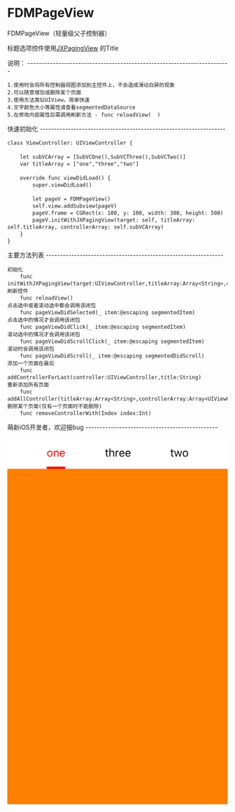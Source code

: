 # FDMPageView  
    
FDMPageView（轻量级父子控制器）
    
标题选项控件使用[JXPagingView](https://github.com/pujiaxin33/JXPagingView) 的Title
    
   
说明：  ------------------------------------------------------------------------
    
    1.使用时会将所有控制器视图添加到主控件上，不会造成滑动白屏的现象    
    2.可以随意增加或删除某个页面    
    3.使用方法类似UIView，简单快速   
    4.文字颜色大小等属性请查看segmentedDataSource   
    5.在修改内部属性后需调用刷新方法 - func reloadView(  )  
     
快速初始化   ------------------------------------------------------------------
  
    class ViewController: UIViewController {  
  
        let subVCArray = [SubVCOne(),SubVCThree(),SubVCTwo()]  
        var titleArray = ["one","three","two"]  
  
        override func viewDidLoad() {  
            super.viewDidLoad()    
  
            let pageV = FDMPageView()  
            self.view.addSubview(pageV)    
            pageV.frame = CGRect(x: 100, y: 100, width: 300, height: 500)  
            pageV.initWithJXPagingView(target: self, titleArray: self.titleArray, controllerArray: self.subVCArray)  
        }  
    }  
      
主要方法列表   ---------------------------------------------------------------
    
    初始化  
        func initWithJXPagingView(target:UIViewController,titleArray:Array<String>,controllerArray:Array<UIViewController>)  
    刷新控件  
        func reloadView()  
    点击选中或者滚动选中都会调用该闭包  
        func pageViewDidSelected(_ item:@escaping segmentedItem)  
    点击选中的情况才会调用该闭包  
        func pageViewDidClick(_ item:@escaping segmentedItem)  
    滚动选中的情况才会调用该闭包  
        func pageViewDidScrollClick(_ item:@escaping segmentedItem)  
    滚动时会调用该闭包  
        func pageViewDidScroll(_ item:@escaping segmentedDidScroll)  
    添加一个页面在最后  
        func addControllerForLast(controller:UIViewController,title:String)  
    重新添加所有页面  
        func addAllController(titleArray:Array<String>,controllerArray:Array<UIViewController>)  
    删除某个页面(仅有一个页面时不能删除)  
        func removeControllerWith(Index index:Int)  
   
   
萌新iOS开发者，欢迎报bug  -----------------------------------------------  
  
![截图](https://github.com/trembleCat/FDMPageView/blob/master/LOOKME.jpg)  

